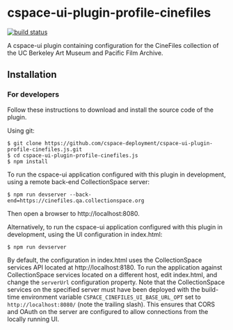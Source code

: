 # cspace-ui-plugin-profile-cinefiles

[![build status](https://travis-ci.org/cspace-deployment/cspace-ui-plugin-profile-cinefiles.js.svg?branch=master)](https://travis-ci.org/cspace-deployment/cspace-ui-plugin-profile-cinefiles.js)

A cspace-ui plugin containing configuration for the CineFiles collection of the  UC Berkeley Art Museum and Pacific Film Archive.

## Installation

### For developers

Follow these instructions to download and install the source code of the plugin.

Using git:

```
$ git clone https://github.com/cspace-deployment/cspace-ui-plugin-profile-cinefiles.js.git
$ cd cspace-ui-plugin-profile-cinefiles.js
$ npm install
```

To run the cspace-ui application configured with this plugin in development, using a remote
back-end CollectionSpace server:

```
$ npm run devserver --back-end=https://cinefiles.qa.collectionspace.org
```

Then open a browser to http://localhost:8080.

Alternatively, to run the cspace-ui application configured with this plugin in development, using
the UI configuration in index.html:

```
$ npm run devserver
```

By default, the configuration in index.html uses the CollectionSpace services API located at
http://localhost:8180. To run the application against CollectionSpace services located on a
different host, edit index.html, and change the `serverUrl` configuration property. Note that the
CollectionSpace services on the specified server must have been deployed with the build-time
environment variable `CSPACE_CINEFILES_UI_BASE_URL_OPT` set to `http://localhost:8080/` (note the
trailing slash). This ensures that CORS and OAuth on the server are configured to allow connections
from the locally running UI.
